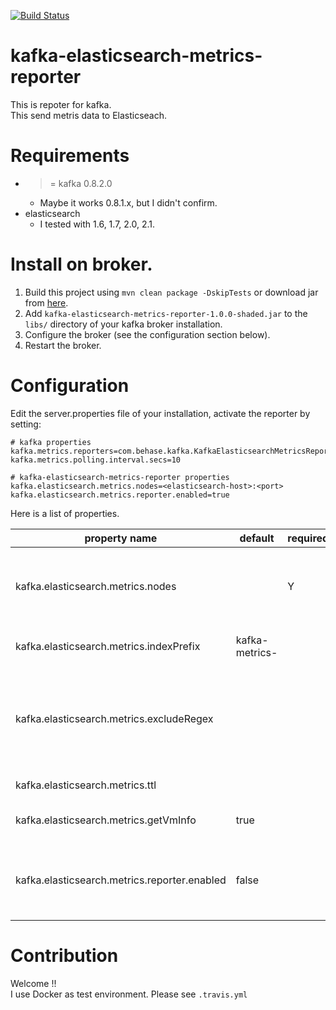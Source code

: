 [![Build Status](https://travis-ci.org/be-hase/kafka-elasticsearch-metrics-reporter.svg?branch=master)](https://travis-ci.org/be-hase/kafka-elasticsearch-metrics-reporter)

# kafka-elasticsearch-metrics-reporter
This is repoter for kafka.  
This send metris data to Elasticseach.

# Requirements
* >= kafka 0.8.2.0
  * Maybe it works 0.8.1.x, but I didn't confirm.
* elasticsearch 
  * I tested with 1.6, 1.7, 2.0, 2.1.

# Install on broker.
1. Build this project using `mvn clean package -DskipTests` or download jar from [here](https://github.com/be-hase/kafka-elasticsearch-metrics-reporter/releases/download/v1.0.0/kafka-elasticsearch-metrics-reporter-1.0.0-shaded.jar).
2. Add `kafka-elasticsearch-metrics-reporter-1.0.0-shaded.jar` to the `libs/` directory of your kafka broker installation.
3. Configure the broker (see the configuration section below).
4. Restart the broker.

# Configuration

Edit the server.properties file of your installation, activate the reporter by setting:

```
# kafka properties
kafka.metrics.reporters=com.behase.kafka.KafkaElasticsearchMetricsReporter
kafka.metrics.polling.interval.secs=10

# kafka-elasticsearch-metrics-reporter properties
kafka.elasticsearch.metrics.nodes=<elasticsearch-host>:<port>
kafka.elasticsearch.metrics.reporter.enabled=true
```

Here is a list of properties.

| property name | default | required | description |
| --- | --- | --- | --- |
| kafka.elasticsearch.metrics.nodes |  | Y | Host and IP of your elasticsearch nodes. (Comma separated) |
| kafka.elasticsearch.metrics.indexPrefix | kafka-metrics- |  | Prefix of elasticsearch index. |
| kafka.elasticsearch.metrics.excludeRegex |  |  | This can be use to exclude some metrics from graphite.<br>Because kafka has a lot of metrics, it is useful. |
| kafka.elasticsearch.metrics.ttl |  |  | TTL (time to live) |
| kafka.elasticsearch.metrics.getVmInfo | true |  | If this is true, you can get JVM metrics. |
| kafka.elasticsearch.metrics.reporter.enabled | false |  | If you want to use kafka-elasticsearch-metrics-reporter,  set true.|

# Contribution

Welcome !!  
I use Docker as test environment. 
Please see `.travis.yml`
